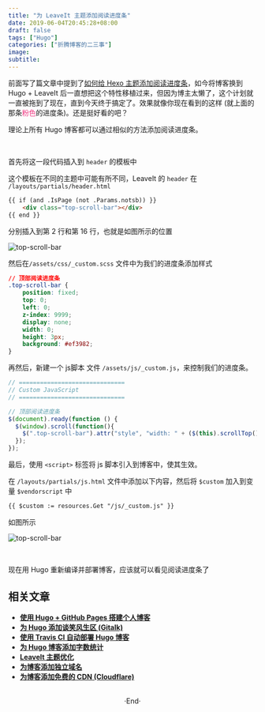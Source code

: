 ```yaml
---
title: "为 LeaveIt 主题添加阅读进度条"
date: 2019-06-04T20:45:28+08:00
draft: false
tags: ["Hugo"]
categories: ["折腾博客的二三事"]
image: 
subtitle: 
---
```

<!-- 
![](https://mogeko.github.io/blog-images/r/070/)
{{< spoiler >}}{{< /spoiler >}}
&emsp;&emsp;
 -->

前面写了篇文章中提到了[如何给 Hexo 主题添加阅读进度条](https://mogeko.me/2017/003/#%E9%A1%B6%E9%83%A8%E9%98%85%E8%AF%BB%E8%BF%9B%E5%BA%A6%E6%9D%A1)，如今将博客换到 Hugo + LeaveIt 后一直想把这个特性移植过来，但因为博主太懒了，这个计划就一直被拖到了现在，直到今天终于搞定了。效果就像你现在看到的这样 (就上面的那条<span style="color: #ef3982;" >粉色</span>的进度条)。还是挺好看的吧？

理论上所有 Hugo 博客都可以通过相似的方法添加阅读进度条。

<br>

首先将这一段代码插入到 `header` 的模板中

这个模板在不同的主题中可能有所不同，LeaveIt 的 `header` 在 `/layouts/partials/header.html`

```html
{{ if (and .IsPage (not .Params.notsb)) }}
    <div class="top-scroll-bar"></div>
{{ end }}
```

分别插入到第 2 行和第 16 行，也就是如图所示的位置

![top-scroll-bar](https://mogeko.github.io/blog-images/r/070/top-scroll-bar_1.png)

然后在`/assets/css/_custom.scss` 文件中为我们的进度条添加样式

```css
// 顶部阅读进度条
.top-scroll-bar {
    position: fixed;
    top: 0;
    left: 0;
    z-index: 9999;
    display: none;
    width: 0;
    height: 3px;
    background: #ef3982;
}
```

再然后，新建一个 js脚本 文件 `/assets/js/_custom.js`，来控制我们的进度条。

```javascript
// ==============================
// Custom JavaScript
// ==============================

// 顶部阅读进度条
$(document).ready(function () {
  $(window).scroll(function(){
    $(".top-scroll-bar").attr("style", "width: " + ($(this).scrollTop() / ($(document).height() - $(this).height()) * 100) + "%; display: block;");
  });
});
```

最后，使用 `<script>` 标签将 js 脚本引入到博客中，使其生效。

在 `/layouts/partials/js.html` 文件中添加以下内容，然后将 `$custom` 加入到变量 `$vendorscript` 中

```html
{{ $custom := resources.Get "/js/_custom.js" }}
```

如图所示

![top-scroll-bar](https://mogeko.github.io/blog-images/r/070/top-scroll-bar_2.png)

<br>

现在用 Hugo 重新编译并部署博客，应该就可以看见阅读进度条了

## 相关文章

- [**使用 Hugo + GitHub Pages 搭建个人博客**](https://mogeko.github.io/2018/018/)
- [**为 Hugo 添加谈笑风生区 (Gitalk)**](https://mogeko.github.io/2018/024/)
- [**使用 Travis CI 自动部署 Hugo 博客**](https://mogeko.github.io/2018/028/)
- [**为 Hugo 博客添加字数统计**](https://mogeko.github.io/2018/033/)
- [**Leavelt 主题优化**](https://mogeko.github.io/2018/025/)
- [**为博客添加独立域名**](https://mogeko.github.io/2019/048/)
- [**为博客添加免费的 CDN (Cloudflare)**](https://mogeko.github.io/2019/056/)

<br>

<center>  ·End·  </center>
